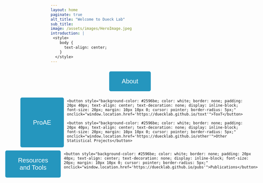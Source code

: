 ```yaml
---
layout: home
paginate: true
alt_title: "Welcome to Dueck Lab"
sub_title: 
image: /assets/images/HeroImage.jpeg
introduction: |
 <style>
    body {
      text-align: center;
    }
  </style>
---
```


<div style="display: flex; flex-direction: column; align-items: center;">
  <button style="background-color: #2596be; color: white; border: none; padding: 20px 40px; text-align: center; text-decoration: none; display: inline-block; font-size: 20px; margin: 10px 0; cursor: pointer; border-radius: 5px;" onclick="window.location.href='https://duecklab.github.io/about'">About</button>

  <div style="display: flex; justify-content: flex-start;">
    <button style="background-color: #2596be; color: white; border: none; padding: 20px 40px; text-align: center; text-decoration: none; display: inline-block; font-size: 20px; margin: 10px 10px 0; cursor: pointer; border-radius: 5px;" onclick="window.location.href='https://duecklab.github.io/proae'">ProAE</button>

    <button style="background-color: #2596be; color: white; border: none; padding: 20px 40px; text-align: center; text-decoration: none; display: inline-block; font-size: 20px; margin: 10px 10px 0; cursor: pointer; border-radius: 5px;" onclick="window.location.href='https://duecklab.github.io/toxt'">ToxT</button>

    <button style="background-color: #2596be; color: white; border: none; padding: 20px 40px; text-align: center; text-decoration: none; display: inline-block; font-size: 20px; margin: 10px 10px 0; cursor: pointer; border-radius: 5px;" onclick="window.location.href='https://duecklab.github.io/other'">Other Statistical Projects</button>
  </div>

  <div style="display: flex; justify-content: flex-start;">
    <button style="background-color: #2596be; color: white; border: none; padding: 20px 40px; text-align: center; text-decoration: none; display: inline-block; font-size: 20px; margin: 10px 10px 0; cursor: pointer; border-radius: 5px;" onclick="window.location.href='https://duecklab.github.io/tools'">Resources and Tools</button>

    <button style="background-color: #2596be; color: white; border: none; padding: 20px 40px; text-align: center; text-decoration: none; display: inline-block; font-size: 20px; margin: 10px 10px 0; cursor: pointer; border-radius: 5px;" onclick="window.location.href='https://duecklab.github.io/pubs'">Publications</button>
  </div>
</div>


